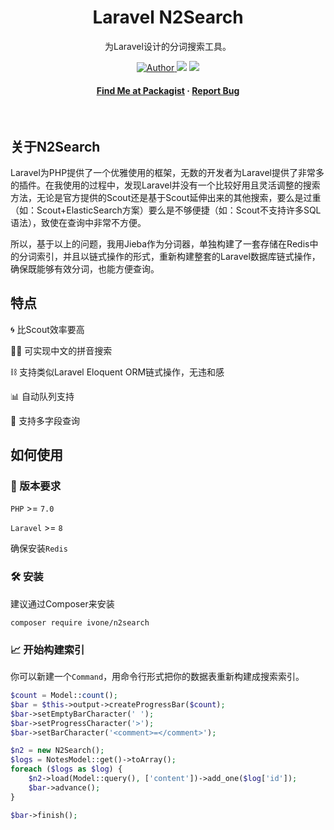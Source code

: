 
<div align="center">
  <h1>Laravel N2Search</h1>

  <p>
    为Laravel设计的分词搜索工具。
  </p>


<!-- Badges -->
<p>
  <a target="_blank" href="https://ivone.me">
    <img src="https://img.shields.io/badge/Author-Ivone-green" alt="Author" />
  </a>
  <img src="https://img.shields.io/github/license/ivone-liu/laravel-search" />
  <img src="https://img.shields.io/badge/status-testing-red" />
</p>

  <h4>
    <a href="https://packagist.org/packages/ivone/n2search">Find Me at Packagist</a>
  <span> · </span>
    <a href="https://github.com/ivone-liu/laravel-search/issues">Report Bug</a>
  </h4>
</div>

<br />

<!-- About the Project -->
## 关于N2Search

Laravel为PHP提供了一个优雅使用的框架，无数的开发者为Laravel提供了非常多的插件。在我使用的过程中，发现Laravel并没有一个比较好用且灵活调整的搜索方法，无论是官方提供的Scout还是基于Scout延伸出来的其他搜索，要么是过重（如：Scout+ElasticSearch方案）要么是不够便捷（如：Scout不支持许多SQL语法），致使在查询中非常不方便。

所以，基于以上的问题，我用Jieba作为分词器，单独构建了一套存储在Redis中的分词索引，并且以链式操作的形式，重新构建整套的Laravel数据库链式操作，确保既能够有效分词，也能方便查询。

<!-- 特点 -->
## 特点

🌀 比Scout效率要高

👨‍💻 可实现中文的拼音搜索

⛓ 支持类似Laravel Eloquent ORM链式操作，无违和感

📊 自动队列支持

🎰 支持多字段查询

<!-- How To Use -->
## 如何使用

### 🔧 版本要求

`PHP` >= `7.0`

`Laravel` >= `8`

确保安装`Redis`

### 🛠 安装

建议通过Composer来安装

```shell
composer require ivone/n2search
```

### 📈 开始构建索引

你可以新建一个`Command`，用命令行形式把你的数据表重新构建成搜索索引。

```php
$count = Model::count();
$bar = $this->output->createProgressBar($count);
$bar->setEmptyBarCharacter(' ');
$bar->setProgressCharacter('>');
$bar->setBarCharacter('<comment>=</comment>');

$n2 = new N2Search();
$logs = NotesModel::get()->toArray();
foreach ($logs as $log) {
    $n2->load(Model::query(), ['content'])->add_one($log['id']);
    $bar->advance();
}

$bar->finish();
```

